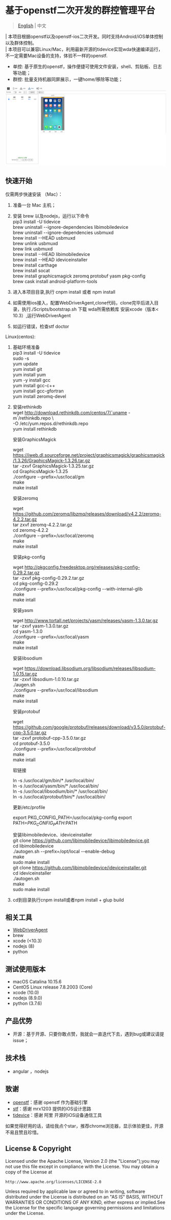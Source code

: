 # 基于openstf二次开发的群控管理平台


> [English](README-EN.md) | 中文  

| 本项目根据openstf以及openstf-ios二次开发。同时支持Android/iOS单体控制以及群体控制。  
| 本项目可以兼容Linux/Mac，利用最新开源的tidevice实现wda快速编译运行，不一定需要Mac设备的支持，体验不一样的openstf.  

-   单控: 基于原生的openstf，操作便捷可使用文件安装，shell、剪贴板、日志等功能；
-   群控: 批量支持机器同屏展示，一键home/移除等功能；

![ScreenShot](https://github.com/EasilyTest/stf/blob/master/batch.png)

## 快速开始

仅需两步快速安装 （Mac）：


1.  准备一台 Mac 主机；

2.  安装 brew 以及nodejs，运行以下命令  
    pip3 install -U tidevice  
    brew uninstall --ignore-dependencies libimobiledevice  
    brew uninstall --ignore-dependencies usbmuxd  
    brew install --HEAD usbmuxd  
    brew unlink usbmuxd  
    brew link usbmuxd  
    brew install --HEAD libimobiledevice  
    brew install --HEAD ideviceinstaller  
    brew install carthage  
    brew install socat  
    brew install graphicsmagick zeromq protobuf yasm pkg-config  
    brew cask install android-platform-tools  
    
3.  进入本项目目录,执行 cnpm install 或者 npm install

4.  如需使用ios接入，配置WebDriverAgent,clone代码，clone完毕后进入目录，执行./Scripts/bootstrap.sh 下载 wda所需依赖库
    安装xcode（版本< 10.3）,运行WebDriverAgent 

5.  如运行错误，检查stf doctor
   
Linux(centos):   

1.  基础环境准备  
    pip3 install -U tidevice  
    sudo -s  
    yum update  
    yum install git  
    yum install yum  
    yum -y install gcc  
    yum install gcc-c++  
    yum install gcc-gfortran  
    yum install zeromq-devel  
    
	
2.  安装rethinkdb  
    wget http://download.rethinkdb.com/centos/7/`uname -m`/rethinkdb.repo \  
      -O /etc/yum.repos.d/rethinkdb.repo  
    yum install rethinkdb  
    

    安装GraphicsMagick  

	wget https://iweb.dl.sourceforge.net/project/graphicsmagick/graphicsmagick/1.3.26/GraphicsMagick-1.3.26.tar.gz  
	tar -zxvf GraphicsMagick-1.3.25.tar.gz  
	cd GraphicsMagick-1.3.25  
	./configure --prefix=/usr/local/gm  
	make  
	make install  

    安装zeromq  

	wget https://github.com/zeromq/libzmq/releases/download/v4.2.2/zeromq-4.2.2.tar.gz  
	tar zxvf zeromq-4.2.2.tar.gz  
	cd zeromq-4.2.2  
	./configure --prefix=/usr/local/zeromq  
	make  
	make install  

    安装pkg-config  

	wget http://pkgconfig.freedesktop.org/releases/pkg-config-0.29.2.tar.gz  
	tar -zxvf pkg-config-0.29.2.tar.gz  
	cd pkg-config-0.29.2  
	./configure --prefix=/usr/local/pkg-config --with-internal-glib  
	make  
	make intall  

    安装yasm  

	wget http://www.tortall.net/projects/yasm/releases/yasm-1.3.0.tar.gz  
	tar -zxvf yasm-1.3.0.tar.gz  
	cd yasm-1.3.0  
	./configure --prefix=/usr/local/yasm  
	make  
	make install  

    安装libsodium  

	wget https://download.libsodium.org/libsodium/releases/libsodium-1.0.15.tar.gz  
	tar -zxvf libsodium-1.0.10.tar.gz  
	./augen.sh  
	./configure --prefix=/usr/local/libsodium  
	make  
	make install  

    安装protobuf  

	wget https://github.com/google/protobuf/releases/download/v3.5.0/protobuf-cpp-3.5.0.tar.gz  
	tar -zxvf protobuf-cpp-3.5.0.tar.gz  
	cd protobuf-3.5.0  
	./configure --prefix=/usr/local/protobuf  
	make  
	make intall  

    软链接

	ln -s /usr/local/gm/bin/* /usr/local/bin/  
	ln -s /usr/local/yasm/bin/* /usr/local/bin/  
	ln -s /usr/local/libsodium/bin/* /usr/local/bin/  
	ln -s /usr/local/protobuf/bin/* /usr/local/bin/  

    更新/etc/profile

	export PKG_CONFIG_PATH=/usr/local/pkg-config
	export PATH=$PKG_CONFIG_PATH:$PATH  

    安装libimobiledevice、ideviceinstaller  
       git clone https://github.com/libimobiledevice/libimobiledevice.git  
       cd libimobiledevice  
       ./autogen.sh --prefix=/opt/local --enable-debug  
       make  
       sudo make install  
       git clone https://github.com/libimobiledevice/ideviceinstaller.git  
       cd ideviceinstaller  
       ./autogen.sh  
       make  
       sudo make install  

3.  cd到目录执行cnpm install或者npm install + glup build



## 相关工具

-   [WebDriverAgent](https://github.com/EasilyTest/WebDriverAgent.git)
-   brew
-   xcode (<10.3)
-   nodejs (8)
-   python


## 测试使用版本  

-   macOS Catalina 10.15.6
-   CentOS Linux release 7.8.2003 (Core)
-   xcode (10.0)
-   nodejs (8.9.0)
-   python (3.7.6)


## 产品优势

-   开源：基于开源、只要你敢点赞，我就会一直迭代下去，遇到bug或建议请提issue；



## 技术栈

-   angular ，nodejs

## 致谢

-   [openstf](https://jmeter.apache.org/)：感谢 openstf  作为基础引擎
-   [stf](https://github.com/mrx1203/stf)：感谢 mrx1203 提供的iOS设计思路
-   [tidevice](https://github.com/alibaba/taobao-iphone-device)：感谢 阿里 开源的iOS设备通信工具


如果觉得好用的话，请给我点个star，推荐chrome浏览器，显示体验更佳，开源不易且赞且珍惜。


## License & Copyright

Licensed under the Apache License, Version 2.0 (the "License");you may not use this file except in compliance with the License.
You may obtain a copy of the License at 
 
	http://www.apache.org/licenses/LICENSE-2.0  
	
Unless required by applicable law or agreed to in writing, software distributed under the License is distributed on an "AS IS" BASIS,
WITHOUT WARRANTIES OR CONDITIONS OF ANY KIND, either express or implied.See the License for the specific language governing permissions and limitations under the License.
